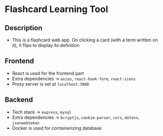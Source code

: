 # Flashcard Learning Tool

## Description
* This is a flashcard web app. On clicking a card (with a term written on it), it flips to display its definition

## Frontend
* React is used for the frontend part
* Extra dependencies -> `axios`, `react-hook-form`, `react-icons`
* Proxy server is set at `localhost:3000`

## Backend
* Tech stack -> `express`, `mysql`
* Extra dependencies -> `bcryptjs`, `cookie-parser`, `cors`, `dotenv`, `jsonwebtoken`
* Docker is used for containerizing database